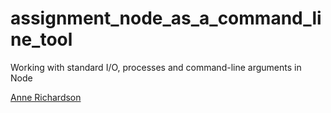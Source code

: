 # assignment_node_as_a_command_line_tool
Working with standard I/O, processes and command-line arguments in Node


[Anne Richardson](https://github.com/lortza)
